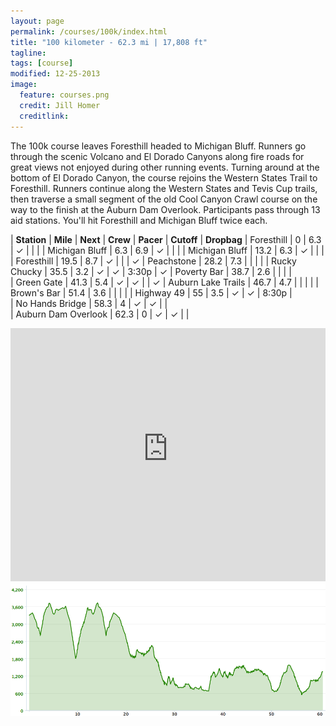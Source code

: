 ```yaml
---
layout: page
permalink: /courses/100k/index.html
title: "100 kilometer - 62.3 mi | 17,808 ft"
tagline: 
tags: [course]
modified: 12-25-2013
image:
  feature: courses.png
  credit: Jill Homer
  creditlink: 
---
```


The 100k course leaves Foresthill headed to Michigan Bluff. Runners go through the scenic Volcano and El Dorado Canyons along fire roads for great views not enjoyed during other running events. Turning around at the bottom of El Dorado Canyon, the course rejoins the Western States Trail to Foresthill. Runners continue along the Western States and Tevis Cup trails, then traverse a small segment of the old Cool Canyon Crawl course on the way to the finish at the Auburn Dam Overlook. Participants pass through 13 aid stations. You'll hit Foresthill and Michigan Bluff twice each.

| **Station** | **Mile** | **Next** | **Crew** | **Pacer** | **Cutoff** | **Dropbag**
| Foresthill <span class="circleBase legend" style="background:#33CC33;"></span> | 0 | 6.3 | ✓ |  | | 
| Michigan Bluff <span class="circleBase legend" style="background:#FF9900;"></span> | 6.3 | 6.9 | ✓ |  | | 
| Michigan Bluff <span class="circleBase legend" style="background:#FF9900;"></span> | 13.2 | 6.3 | ✓ |  | | 
| Foresthill <span class="circleBase legend" style="background:#33CC33;"></span> | 19.5 | 8.7 | ✓ |  | | ✓ 
| Peachstone <span class="circleBase legend" style="background:#FF00FF;"></span> | 28.2 | 7.3 |  |  | | 
| Rucky Chucky <span class="circleBase legend" style="background:#FFCC00;"></span> | 35.5 | 3.2 | ✓  | ✓ | 3:30p | ✓ 
| Poverty Bar <span class="circleBase legend" style="background:#0099FF;"></span> | 38.7 | 2.6 | |  |  |  
| Green Gate <span class="circleBase legend" style="background:#9900FF;"></span> | 41.3 | 5.4 | ✓ | ✓ |  | ✓ 
| Auburn Lake Trails <span class="circleBase legend" style="background:#996600;"></span> | 46.7 | 4.7 |  |  |  | 
| Brown's Bar <span class="circleBase legend" style="background:#669999;"></span> | 51.4 | 3.6 |  |  |  | 
| Highway 49 <span class="circleBase legend" style="background:#2ADACB;"></span> | 55 | 3.5 | ✓ | ✓ | 8:30p |  
| No Hands Bridge <span class="circleBase legend" style="background:#87140E;"></span> | 58.3 | 4 | ✓ | ✓ | |  
| Auburn Dam Overlook <span class="circleBase legend" style="background:#2e5387;"></span> | 62.3 | 0 | ✓ | ✓ | |  

<iframe width='100%' height='405' frameborder='0' src='http://trasontrailraces.cartodb.com/viz/bbb1b814-7034-11e3-b1ee-1796527001a2/embed_map?title=false&description=false&search=false&shareable=false&cartodb_logo=true&layer_selector=false&legends=false&scrollwheel=false&sublayer_options=1%7C1&sql=&sw_lat=38.89737072309845&sw_lon=-121.04678392410278&ne_lat=39.0281772419617&ne_lon=-120.71719408035278'></iframe>

<img class="profile-img" src="/images/100k-profile.png"/>
<span id="one-100k" class="circleBase legend" style="background:#33CC33;"></span>
<span id="two-100k" class="circleBase legend" style="background:#FF9900;"></span>
<span id="three-100k" class="circleBase legend" style="background:#FF9900;"></span>
<span id="four-100k" class="circleBase legend" style="background:#33CC33;"></span>
<span id="five-100k" class="circleBase legend" style="background:#FF00FF;"></span>
<span id="six-100k" class="circleBase legend" style="background:#FFCC00;"></span>
<span id="seven-100k" class="circleBase legend" style="background:#0099FF;"></span>
<span id="eight-100k" class="circleBase legend" style="background:#9900FF;"></span>
<span id="nine-100k" class="circleBase legend" style="background:#996600;"></span>
<span id="ten-100k" class="circleBase legend" style="background:#669999;"></span>
<span id="eleven-100k" class="circleBase legend" style="background:#2ADACB;"></span>
<span id="twelve-100k" class="circleBase legend" style="background:#87140E;"></span>
<span id="thirteen-100k" class="circleBase legend" style="background:#2e5387;"></span>
